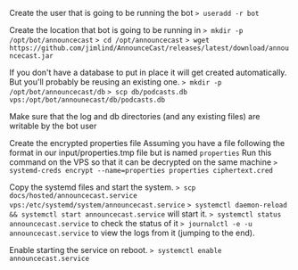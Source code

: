 Create the user that is going to be running the bot
`> useradd -r bot`

Create the location that bot is going to be running in
`> mkdir -p /opt/bot/announcecast`
`> cd /opt/announcecast`
`> wget https://github.com/jimlind/AnnounceCast/releases/latest/download/announcecast.jar`

If you don't have a database to put in place it will get created automatically.
But you'll probably be reusing an existing one.
`> mkdir -p /opt/bot/announcecast/db`
`> scp db/podcasts.db vps:/opt/bot/announecast/db/podcasts.db`

Make sure that the log and db directories (and any existing files) are writable by the bot user

Create the encrypted properties file
Assuming you have a file following the format in our input/properties.tmp file but is named `properties`
Run this command on the VPS so that it can be decrypted on the same machine
`> systemd-creds encrypt --name=properties properties ciphertext.cred`

Copy the systemd files and start the system.
`> scp docs/hosted/announcecast.service vps:/etc/systemd/system/announcecast.service`
`> systemctl daemon-reload && systemctl start announcecast.service` will start it.
`> systemctl status announcecast.service` to check the status of it
`> journalctl -e -u announcecast.service` to view the logs from it (jumping to the end).

Enable starting the service on reboot.
`> systemctl enable announcecast.service`